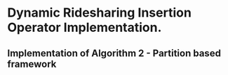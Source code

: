# Dynamic Ridesharing Insertion Operator Implementation.

## Implementation of Algorithm 2 - Partition based framework
